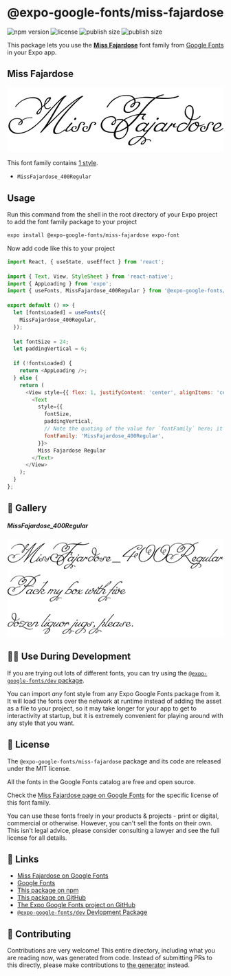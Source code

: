 # @expo-google-fonts/miss-fajardose

![npm version](https://flat.badgen.net/npm/v/@expo-google-fonts/miss-fajardose)
![license](https://flat.badgen.net/github/license/expo/google-fonts)
![publish size](https://flat.badgen.net/packagephobia/install/@expo-google-fonts/miss-fajardose)
![publish size](https://flat.badgen.net/packagephobia/publish/@expo-google-fonts/miss-fajardose)

This package lets you use the [**Miss Fajardose**](https://fonts.google.com/specimen/Miss+Fajardose) font family from [Google Fonts](https://fonts.google.com/) in your Expo app.

## Miss Fajardose

![Miss Fajardose](./font-family.png)

This font family contains [1 style](#-gallery).

- `MissFajardose_400Regular`

## Usage

Run this command from the shell in the root directory of your Expo project to add the font family package to your project
```sh
expo install @expo-google-fonts/miss-fajardose expo-font
```

Now add code like this to your project
```js
import React, { useState, useEffect } from 'react';

import { Text, View, StyleSheet } from 'react-native';
import { AppLoading } from 'expo';
import { useFonts, MissFajardose_400Regular } from '@expo-google-fonts/miss-fajardose';

export default () => {
  let [fontsLoaded] = useFonts({
    MissFajardose_400Regular,
  });

  let fontSize = 24;
  let paddingVertical = 6;

  if (!fontsLoaded) {
    return <AppLoading />;
  } else {
    return (
      <View style={{ flex: 1, justifyContent: 'center', alignItems: 'center' }}>
        <Text
          style={{
            fontSize,
            paddingVertical,
            // Note the quoting of the value for `fontFamily` here; it expects a string!
            fontFamily: 'MissFajardose_400Regular',
          }}>
          Miss Fajardose Regular
        </Text>
      </View>
    );
  }
};

```

## 🔡 Gallery

##### MissFajardose_400Regular
![MissFajardose_400Regular](./MissFajardose_400Regular.ttf.png)


## 👩‍💻 Use During Development

If you are trying out lots of different fonts, you can try using the [`@expo-google-fonts/dev` package](https://github.com/expo/google-fonts/tree/master/font-packages/dev#readme).

You can import *any* font style from any Expo Google Fonts package from it. It will load the fonts
over the network at runtime instead of adding the asset as a file to your project, so it may take longer
for your app to get to interactivity at startup, but it is extremely convenient
for playing around with any style that you want.

## 📖 License

The `@expo-google-fonts/miss-fajardose` package and its code are released under the MIT license.

All the fonts in the Google Fonts catalog are free and open source.

Check the [Miss Fajardose page on Google Fonts](https://fonts.google.com/specimen/Miss+Fajardose) for the specific license of this font family.

You can use these fonts freely in your products & projects - print or digital, commercial or otherwise. However, you can't sell the fonts on their own. This isn't legal advice, please consider consulting a lawyer and see the full license for all details.

## 🔗 Links

- [Miss Fajardose on Google Fonts](https://fonts.google.com/specimen/Miss+Fajardose)
- [Google Fonts](https://fonts.google.com/)
- [This package on npm](https://www.npmjs.com/package/@expo-google-fonts/miss-fajardose)
- [This package on GitHub](https://github.com/expo/google-fonts/tree/master/font-packages/miss-fajardose)
- [The Expo Google Fonts project on GitHub](https://github.com/expo/google-fonts)
- [`@expo-google-fonts/dev` Devlopment Package](https://github.com/expo/google-fonts/tree/master/font-packages/dev)

## 🤝 Contributing

Contributions are very welcome! This entire directory, including what you are reading now, was generated from code. Instead of submitting PRs to this directly, please make contributions to [the generator](https://github.com/expo/google-fonts/tree/master/packages/generator) instead.

